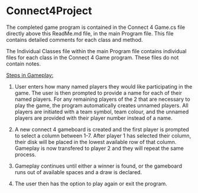 # Connect4Project


The completed game program is contained in the Connect 4 Game.cs file directly above this ReadMe.md file, in the main Program file. This file contains detailed comments for each class and method.

The Individual Classes file within the main Program file contains individual files for each class in the Connect 4 Game program. These files do not contain notes.


<u>Steps in Gameplay:</u>

1. User enters how many named players they would like participating in the game.
   The user is then prompted to provide a name for each of their named players.
   For any remaining players of the 2 that are necessary to play the game, the program automatically creates unnamed players.
   All players are initiated with a team symbol, team colour, and the unnamed players are provided with their player number instead of a name.

2. A new connect 4 gameboard is created and the first player is prompted to select a column between 1-7.
   After player 1 has selected their column, their disk will be placed in the lowest available row of that column.
   Gameplay is now transfered to player 2 and they will repeat the same process.

3. Gameplay continues until either a winner is found, or the gameboard runs out of available spaces and a draw is declared.

4. The user then has the option to play again or exit the program.
